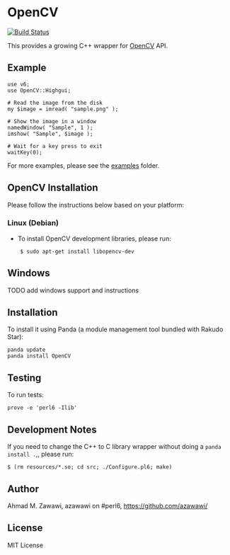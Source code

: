 # OpenCV
[![Build Status](https://travis-ci.org/azawawi/perl6-opencv.svg?branch=master)](https://travis-ci.org/azawawi/perl6-opencv)

This provides a growing C++ wrapper for [OpenCV](http://opencv.org) API.

## Example

```Perl6
use v6;
use OpenCV::Highgui;

# Read the image from the disk
my $image = imread( "sample.png" );

# Show the image in a window
namedWindow( "Sample", 1 );
imshow( "Sample", $image );

# Wait for a key press to exit
waitKey(0);
```

For more examples, please see the [examples](examples) folder.

## OpenCV Installation

Please follow the instructions below based on your platform:

### Linux (Debian)

- To install OpenCV development libraries, please run:
```
    $ sudo apt-get install libopencv-dev
```

## Windows

TODO add windows support and instructions

## Installation

To install it using Panda (a module management tool bundled with Rakudo Star):

    panda update
    panda install OpenCV

## Testing

To run tests:

    prove -e 'perl6 -Ilib'

## Development Notes

If you need to change the C++ to C library wrapper without doing a
`panda install .`,, please run:
```
$ (rm resources/*.so; cd src; ./Configure.pl6; make)
```

## Author

Ahmad M. Zawawi, azawawi on #perl6, https://github.com/azawawi/

## License

MIT License
